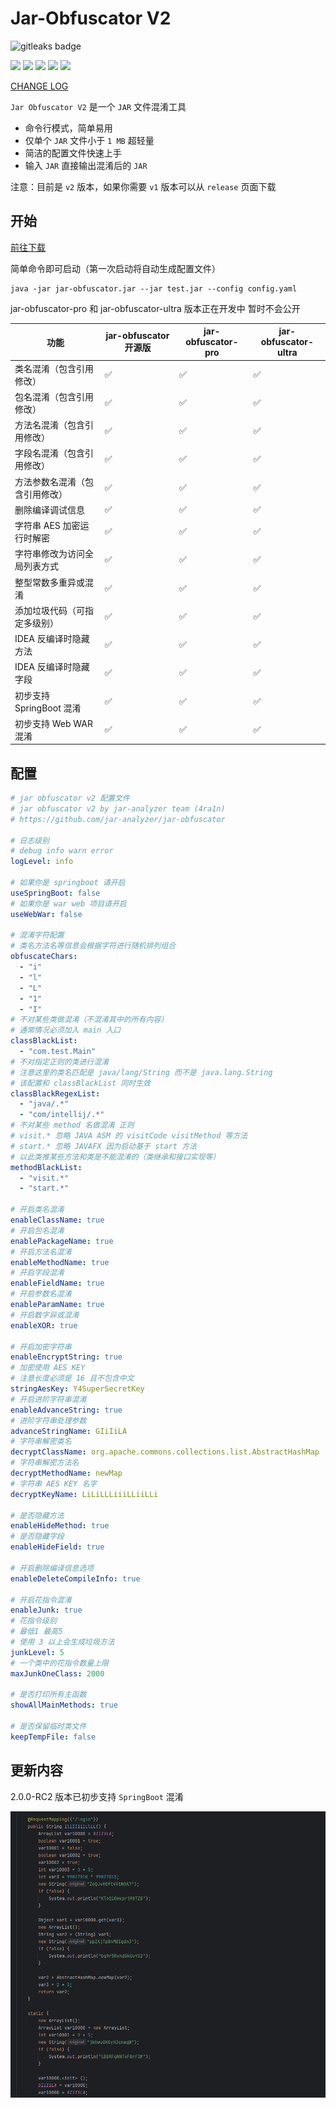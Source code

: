 # Jar-Obfuscator V2

<img alt="gitleaks badge" src="https://img.shields.io/badge/protected%20by-gitleaks-blue">

![](https://github.com/jar-analyzer/jar-obfuscator/workflows/maven%20check/badge.svg)
![](https://github.com/jar-analyzer/jar-obfuscator/workflows/leak%20check/badge.svg)
![](https://img.shields.io/badge/build-Java%208-orange)
![](https://img.shields.io/github/downloads/jar-analyzer/jar-obfuscator/total)
![](https://img.shields.io/github/v/release/jar-analyzer/jar-obfuscator)

[CHANGE LOG](CHANGELOG.MD)

`Jar Obfuscator V2` 是一个 `JAR` 文件混淆工具

- 命令行模式，简单易用
- 仅单个 `JAR` 文件小于 `1 MB` 超轻量
- 简洁的配置文件快速上手
- 输入 `JAR` 直接输出混淆后的 `JAR`

注意：目前是 `v2` 版本，如果你需要 `v1` 版本可以从 `release` 页面下载

## 开始

[前往下载](https://github.com/jar-analyzer/jar-obfuscator/releases/latest)

简单命令即可启动（第一次启动将自动生成配置文件）

```shell
java -jar jar-obfuscator.jar --jar test.jar --config config.yaml
```

jar-obfuscator-pro 和 jar-obfuscator-ultra 版本正在开发中 暂时不会公开

| 功能                 | jar-obfuscator 开源版 | jar-obfuscator-pro | jar-obfuscator-ultra |
|--------------------|--------------------|--------------------|----------------------|
| 类名混淆（包含引用修改）       | ✅                  | ✅                  | ✅                    |
| 包名混淆（包含引用修改）       | ✅                  | ✅                  | ✅                    |
| 方法名混淆（包含引用修改）      | ✅                  | ✅                  | ✅                    |
| 字段名混淆（包含引用修改）      | ✅                  | ✅                  | ✅                    |
| 方法参数名混淆（包含引用修改）    | ✅                  | ✅                  | ✅                    |
| 删除编译调试信息           | ✅                  | ✅                  | ✅                    |
| 字符串 AES 加密运行时解密    | ✅                  | ✅                  | ✅                    |
| 字符串修改为访问全局列表方式     | ✅                  | ✅                  | ✅                    |
| 整型常数多重异或混淆         | ✅                  | ✅                  | ✅                    |
| 添加垃圾代码（可指定多级别）     | ✅                  | ✅                  | ✅                    |
| IDEA 反编译时隐藏方法      | ✅                  | ✅                  | ✅                    |
| IDEA 反编译时隐藏字段      | ✅                  | ✅                  | ✅                    |
| 初步支持 SpringBoot 混淆 | ✅                  | ✅                  | ✅                    |
| 初步支持 Web WAR 混淆    | ✅                  | ✅                  | ✅                    |

## 配置

```yaml
# jar obfuscator v2 配置文件
# jar obfuscator v2 by jar-analyzer team (4ra1n)
# https://github.com/jar-analyzer/jar-obfuscator

# 日志级别
# debug info warn error
logLevel: info

# 如果你是 springboot 请开启
useSpringBoot: false
# 如果你是 war web 项目请开启
useWebWar: false

# 混淆字符配置
# 类名方法名等信息会根据字符进行随机排列组合
obfuscateChars:
  - "i"
  - "l"
  - "L"
  - "1"
  - "I"
# 不对某些类做混淆（不混淆其中的所有内容）
# 通常情况必须加入 main 入口
classBlackList:
  - "com.test.Main"
# 不对指定正则的类进行混淆
# 注意这里的类名匹配是 java/lang/String 而不是 java.lang.String
# 该配置和 classBlackList 同时生效
classBlackRegexList:
  - "java/.*"
  - "com/intellij/.*"
# 不对某些 method 名做混淆 正则
# visit.* 忽略 JAVA ASM 的 visitCode visitMethod 等方法
# start.* 忽略 JAVAFX 因为启动基于 start 方法
# 以此类推某些方法和类是不能混淆的（类继承和接口实现等）
methodBlackList:
  - "visit.*"
  - "start.*"

# 开启类名混淆
enableClassName: true
# 开启包名混淆
enablePackageName: true
# 开启方法名混淆
enableMethodName: true
# 开启字段混淆
enableFieldName: true
# 开启参数名混淆
enableParamName: true
# 开启数字异或混淆
enableXOR: true

# 开启加密字符串
enableEncryptString: true
# 加密使用 AES KEY
# 注意长度必须是 16 且不包含中文
stringAesKey: Y4SuperSecretKey
# 开启进阶字符串混淆
enableAdvanceString: true
# 进阶字符串处理参数
advanceStringName: GIiIiLA
# 字符串解密类名
decryptClassName: org.apache.commons.collections.list.AbstractHashMap
# 字符串解密方法名
decryptMethodName: newMap
# 字符串 AES KEY 名字
decryptKeyName: LiLiLLLiiiLLiiLLi

# 是否隐藏方法
enableHideMethod: true
# 是否隐藏字段
enableHideField: true

# 开启删除编译信息选项
enableDeleteCompileInfo: true

# 开启花指令混淆
enableJunk: true
# 花指令级别
# 最低1 最高5
# 使用 3 以上会生成垃圾方法
junkLevel: 5
# 一个类中的花指令数量上限
maxJunkOneClass: 2000

# 是否打印所有主函数
showAllMainMethods: true

# 是否保留临时类文件
keepTempFile: false
```

## 更新内容

2.0.0-RC2 版本已初步支持 `SpringBoot` 混淆

![](img/001.png)